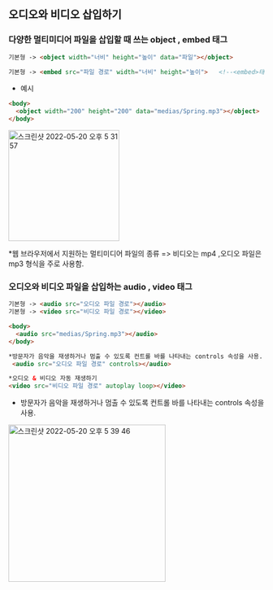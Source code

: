 ## 오디오와 비디오 삽입하기  
### 다양한 멀티미디어 파일을 삽입할 때 쓰는 object , embed 태그  

``` html
기본형 -> <object width="너비" height="높이" data="파일"></object>

기본형 -> <embed src="파일 경로" width="너비" height="높이">   <!--<embed>태그는 닫는 태그가 없다.-->
```
* 예시
``` html
<body>
  <object width="200" height="200" data="medias/Spring.mp3"></object>
</body>
```


<img width="218" alt="스크린샷 2022-05-20 오후 5 31 57" src="https://user-images.githubusercontent.com/97012561/169488178-d4d76f6b-0d2d-47b2-83f0-edd87b6a893c.png">


*웹 브라우저에서 지원하는 멀티미디어 파일의 종류 => 비디오는 mp4 ,오디오 파일은 mp3 형식을 주로 사용함.  

### 오디오와 비디오 파일을 삽입하는 audio , video 태그  
``` html 
기본형 -> <audio src="오디오 파일 경로"></audio>
기본형 -> <video src="비디오 파일 경로"></video>

<body>
  <audio src="medias/Spring.mp3"></audio>
</body>

*방문자가 음악을 재생하거나 멈출 수 있도록 컨트롤 바를 나타내는 controls 속성을 사용.
 <audio src="오디오 파일 경로" controls></audio>

*오디오 & 비디오 자동 재생하기
<video src="비디오 파일 경로" autoplay loop></video>
```


* 방문자가 음악을 재생하거나 멈출 수 있도록 컨트롤 바를 나타내는 controls 속성을 사용.

<img width="309" alt="스크린샷 2022-05-20 오후 5 39 46" src="https://user-images.githubusercontent.com/97012561/169489553-cc0b1617-ecf8-4be9-85b1-596a8bf71b5b.png">





